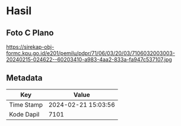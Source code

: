 # Hasil

## Foto C Plano

https://sirekap-obj-formc.kpu.go.id/e201/pemilu/pdpr/71/06/03/20/03/7106032003003-20240215-024622--60203410-a983-4aa2-833a-fa947c537107.jpg


## Metadata

| Key        | Value               |
| ---------- | ------------------- |
| Time Stamp | 2024-02-21 15:03:56 |
| Kode Dapil | 7101                |



